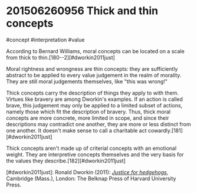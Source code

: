 # 201506260956 Thick and thin concepts
#concept #interpretation #value

According to Bernard Williams, moral concepts can be located on a scale from thick to thin.[180--2][#dworkin2011just]

Moral rightness and wrongness are thin concepts: they are sufficiently abstract to be applied to every value judgement in the realm of morality. They are still moral judgements themselves, like "this was wrong!"

Thick concepts carry the description of things they apply to with them. Virtues like bravery are among Dworkin's examples. If an action is called brave, this judgement may only be applied to a limited subset of actions, namely those which fit the description of bravery. Thus, thick moral concepts are more concrete, more limited in scope, and since their descriptions may contradict one another, they are more or less distinct from one another. It doesn't make sense to call a charitable act cowardly.[181][#dworkin2011just]

Thick concepts aren't made up of criterial concepts with an emotional weight. They are interpretive concepts themselves and the very basis for the values they describe.[182][#dworkin2011just]

[#dworkin2011just]: Ronald Dworkin (2011): _[Justice for hedgehogs](x-bdsk://dworkin2011just)_, Cambridge (Mass.), London: The Belknap Press of Harvard University Press.
